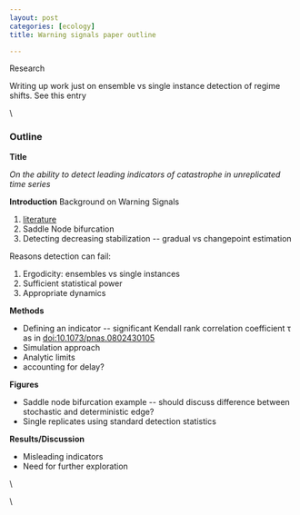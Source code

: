 ```yaml
---
layout: post
categories: [ecology]
title: Warning signals paper outline 

---
```






Research

Writing up work just on ensemble vs single instance detection of regime
shifts. See this entry

\

### Outline

**Title**

*On the ability to detect leading indicators of catastrophe in
unreplicated time series*

**Introduction** Background on Warning Signals

1.  [literature](http://www.mendeley.com/research-papers/collections/1374711/EarlyWarningSigns/ "http://www.mendeley.com/research-papers/collections/1374711/EarlyWarningSigns/")
2.  Saddle Node bifurcation
3.  Detecting decreasing stabilization -- gradual vs changepoint
    estimation

Reasons detection can fail:

1.  Ergodicity: ensembles vs single instances
2.  Sufficient statistical power
3.  Appropriate dynamics

**Methods**

-   Defining an indicator -- significant Kendall rank correlation
    coefficient τ as in
    [doi:10.1073/pnas.0802430105](http://hdl.handle.net/10.1073/pnas.0802430105 "doi:10.1073/pnas.0802430105")
-   Simulation approach
-   Analytic limits
-   accounting for delay?

**Figures**

-   Saddle node bifurcation example -- should discuss difference between
    stochastic and deterministic edge?
-   Single replicates using standard detection statistics

**Results/Discussion**

-   Misleading indicators
-   Need for further exploration

\

\

